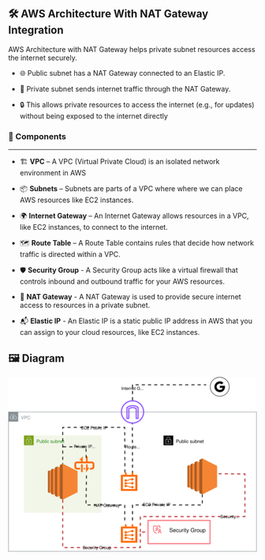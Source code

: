 ## 🛠️ AWS Architecture With NAT Gateway Integration
AWS Architecture with NAT Gateway helps private subnet resources access the internet securely.

- 🌐 Public subnet has a NAT Gateway connected to an Elastic IP.

- 🔁 Private subnet sends internet traffic through the NAT Gateway.

- 🔒 This allows private resources to access the internet (e.g., for updates) without being exposed to the internet directly

### 🧩 Components
---
- 🏗️ **VPC** – A VPC (Virtual Private Cloud) is an isolated network environment in AWS
- 📦 **Subnets** – Subnets are parts of a VPC where where we can place AWS resources like EC2 instances.
- 🌍 **Internet Gateway** – An Internet Gateway allows resources in a VPC, like EC2 instances, to connect to the internet.
- 🗺️ **Route Table** – A Route Table contains rules that decide how network traffic is directed within a VPC.
- 🛡️ **Security Group** - A Security Group acts like a virtual firewall that controls inbound and outbound traffic for your AWS resources.

- 🔁 **NAT Gateway** - A NAT Gateway is used to provide secure internet access to resources in a private subnet.
- 📬 **Elastic IP** - An Elastic IP is a static public IP address in AWS that you can assign to your cloud resources, like EC2 instances.


## 🖼️ Diagram
![AWS Architecture](/aws-architecture/NAT-Gateway.svg)

